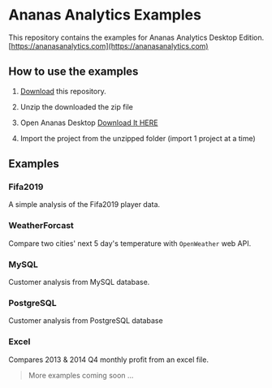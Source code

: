 # Ananas Analytics Examples

This repository contains the examples for Ananas Analytics Desktop Edition. [https://ananasanalytics.com](https://ananasanalytics.com)

## How to use the examples

1. [Download](https://github.com/ananas-analytics/ananas-examples/archive/master.zip) this repository.

2. Unzip the downloaded the zip file

3. Open Ananas Desktop [Download It HERE](https://ananasanalytics.com/docs/downloads/overview)

4. Import the project from the unzipped folder (import 1 project at a time)

## Examples

### Fifa2019

A simple analysis of the Fifa2019 player data.

### WeatherForcast

Compare two cities' next 5 day's temperature with `OpenWeather` web API.

### MySQL

Customer analysis from MySQL database.

### PostgreSQL

Customer analysis from PostgreSQL database

### Excel

Compares 2013 & 2014 Q4 monthly profit from an excel file.


> More examples coming soon ...

